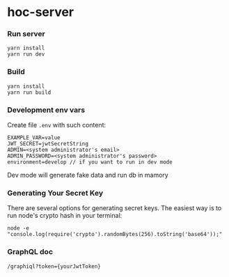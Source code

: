 # hoc-server

### Run server
```
yarn install
yarn run dev
```

### Build
```
yarn install
yarn run build
```

### Development env vars
Create file `.env` with such content:
```
EXAMPLE_VAR=value
JWT_SECRET=jwtSecretString
ADMIN=<system administrator's email>
ADMIN_PASSWORD=<system administrator's password>
environment=develop // if you want to run in dev mode
```
Dev mode will generate fake data and run db in mamory

### Generating Your Secret Key
There are several options for generating secret keys. The easiest way is to run node's crypto hash in your terminal:
```
node -e "console.log(require('crypto').randomBytes(256).toString('base64'));"
```

### GraphQL doc
`/graphiql?token={yourJwtToken}`

